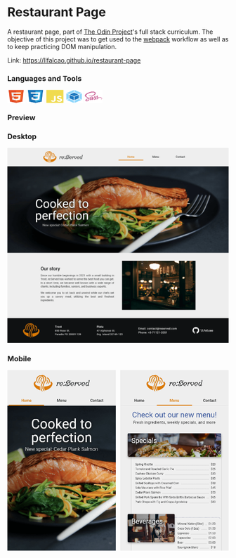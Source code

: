 # Restaurant Page

A restaurant page, part of [The Odin Project](https://www.theodinproject.com)'s full stack curriculum. The objective of this project was to get used to the [webpack](https://webpack.js.org) workflow as well as to keep practicing DOM manipulation.

Link: https://llfalcao.github.io/restaurant-page

### Languages and Tools

<div style="display: inline_block">
    <img align="center" alt="HTML" width="40" height="30" src="https://raw.githubusercontent.com/devicons/devicon/master/icons/html5/html5-original.svg"/>
    <img align="center" alt="CSS" width="40" height="30" src="https://raw.githubusercontent.com/devicons/devicon/master/icons/css3/css3-original.svg"/>
    <img align="center" alt="JS" width="40" height="30" src="https://raw.githubusercontent.com/devicons/devicon/master/icons/javascript/javascript-plain.svg"/>
    <img align="center" alt="Webpack" src="https://raw.githubusercontent.com/devicons/devicon/master/icons/webpack/webpack-original.svg"  width="40" height="30" />
    <img align="center" alt="Sass" width="40" height="30" src="https://raw.githubusercontent.com/devicons/devicon/master/icons/sass/sass-original.svg"/>
</div>

### Preview

### Desktop

![Home](./src/docs/images/desktop/home.png 'Home')

### Mobile

<p float="left" style="display: flex; justify-content:space-between">
  <img src="./src/docs/images/mobile/home.png" alt="Home" width="49%" height="auto" />
  <img src="./src/docs/images/mobile/menu.png" alt="Menu" width="49%" height="auto" />
</p>
